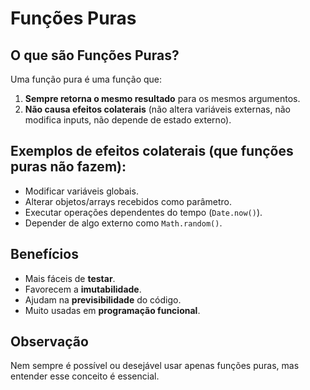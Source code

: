 # Funções Puras

## O que são Funções Puras?

Uma função pura é uma função que:

1. **Sempre retorna o mesmo resultado** para os mesmos argumentos.
2. **Não causa efeitos colaterais** (não altera variáveis externas, não modifica inputs, não depende de estado externo).

## Exemplos de efeitos colaterais (que funções puras não fazem):

- Modificar variáveis globais.
- Alterar objetos/arrays recebidos como parâmetro.
- Executar operações dependentes do tempo (`Date.now()`).
- Depender de algo externo como `Math.random()`.

## Benefícios

- Mais fáceis de **testar**.
- Favorecem a **imutabilidade**.
- Ajudam na **previsibilidade** do código.
- Muito usadas em **programação funcional**.

## Observação

Nem sempre é possível ou desejável usar apenas funções puras, mas entender esse conceito é essencial.
